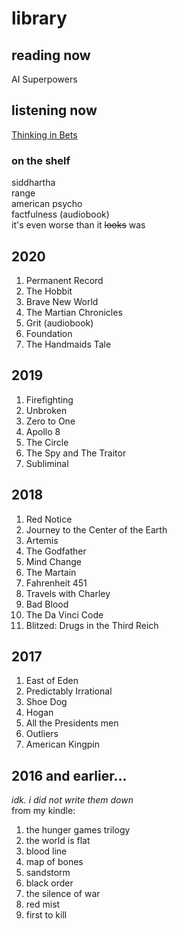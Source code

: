 # library


## reading now
AI Superpowers


## listening now
[Thinking in Bets](2020/thinkinginbets.md)


### on the shelf
siddhartha  
range  
american psycho  
factfulness (audiobook)  
it's even worse than it ~~looks~~ was  


## 2020
1. Permanent Record
1. The Hobbit
1. Brave New World
1. The Martian Chronicles
1. Grit (audiobook)
1. Foundation
1. The Handmaids Tale


## 2019
1. Firefighting
1. Unbroken
1. Zero to One
1. Apollo 8
1. The Circle
1. The Spy and The Traitor
1. Subliminal


## 2018
1. Red Notice
1. Journey to the Center of the Earth
1. Artemis
1. The Godfather
1. Mind Change
1. The Martain
1. Fahrenheit 451
1. Travels with Charley
1. Bad Blood
1. The Da Vinci Code
1. Blitzed: Drugs in the Third Reich


## 2017
1. East of Eden
1. Predictably Irrational
1. Shoe Dog
1. Hogan
1. All the Presidents men
1. Outliers
1. American Kingpin


## 2016 and earlier...  
*idk. i did not write them down*  
from my kindle:  
1. the hunger games trilogy
1. the world is flat
1. blood line
1. map of bones
1. sandstorm
1. black order
1. the silence of war
1. red mist
1. first to kill


